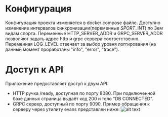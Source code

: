 # Конфигурация

Конфигурация проекта изменяется в docker compose файле. Доступно изменение интервалов синхронизации(переменные *SPORT*_INT) по 3ем видам спорта. 
Переменные HTTP_SERVER_ADDR и GRPC_SERVER_ADDR позволяют задать адрес http и grpc сервера соответственно. Переменная LOG_LEVEL отвечает за выбор уровня логгирования (на данный момент проработаны "info", "error", "trace").

# Доступ к API
Приложение предоставляет доступ к двум API:
- HTTP ручка /ready, доступная по порту 8080. При подключенной базе данных страница выдаёт код 200 и тело "DB CONNECTED".
- GRPC сервер, доступный по порту 9090. Пример обращения к серверу через утилиту evans представлен ниже:
![alt text](https://i.imgur.com/LgrtsiD.png)